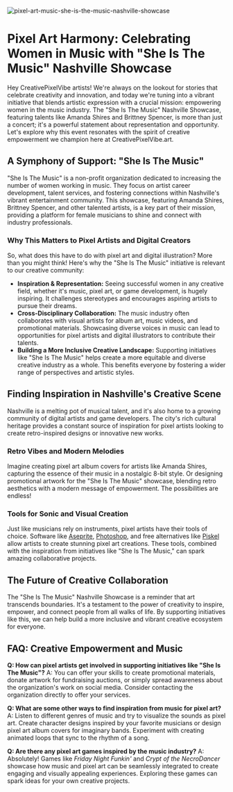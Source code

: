 ![pixel-art-music-she-is-the-music-nashville-showcase](https://images.pexels.com/photos/9002783/pexels-photo-9002783.jpeg?auto=compress&cs=tinysrgb&fit=crop&h=627&w=1200)

# Pixel Art Harmony: Celebrating Women in Music with "She Is The Music" Nashville Showcase

Hey CreativePixelVibe artists! We're always on the lookout for stories that celebrate creativity and innovation, and today we're tuning into a vibrant initiative that blends artistic expression with a crucial mission: empowering women in the music industry. The "She Is The Music" Nashville Showcase, featuring talents like Amanda Shires and Brittney Spencer, is more than just a concert; it's a powerful statement about representation and opportunity. Let's explore why this event resonates with the spirit of creative empowerment we champion here at CreativePixelVibe.art.

## A Symphony of Support: "She Is The Music"

"She Is The Music" is a non-profit organization dedicated to increasing the number of women working in music. They focus on artist career development, talent services, and fostering connections within Nashville's vibrant entertainment community. This showcase, featuring Amanda Shires, Brittney Spencer, and other talented artists, is a key part of their mission, providing a platform for female musicians to shine and connect with industry professionals.

### Why This Matters to Pixel Artists and Digital Creators

So, what does this have to do with pixel art and digital illustration? More than you might think! Here's why the "She Is The Music" initiative is relevant to our creative community:

*   **Inspiration & Representation:** Seeing successful women in any creative field, whether it's music, pixel art, or game development, is hugely inspiring. It challenges stereotypes and encourages aspiring artists to pursue their dreams.
*   **Cross-Disciplinary Collaboration:** The music industry often collaborates with visual artists for album art, music videos, and promotional materials. Showcasing diverse voices in music can lead to opportunities for pixel artists and digital illustrators to contribute their talents.
*   **Building a More Inclusive Creative Landscape:** Supporting initiatives like "She Is The Music" helps create a more equitable and diverse creative industry as a whole. This benefits everyone by fostering a wider range of perspectives and artistic styles.

## Finding Inspiration in Nashville's Creative Scene

Nashville is a melting pot of musical talent, and it's also home to a growing community of digital artists and game developers. The city's rich cultural heritage provides a constant source of inspiration for pixel artists looking to create retro-inspired designs or innovative new works.

### Retro Vibes and Modern Melodies

Imagine creating pixel art album covers for artists like Amanda Shires, capturing the essence of their music in a nostalgic 8-bit style. Or designing promotional artwork for the "She Is The Music" showcase, blending retro aesthetics with a modern message of empowerment. The possibilities are endless!

### Tools for Sonic and Visual Creation

Just like musicians rely on instruments, pixel artists have their tools of choice. Software like [Aseprite](https://www.aseprite.org/), [Photoshop](https://www.adobe.com/products/photoshop.html), and free alternatives like [Piskel](https://www.piskelapp.com/) allow artists to create stunning pixel art creations. These tools, combined with the inspiration from initiatives like "She Is The Music," can spark amazing collaborative projects.

## The Future of Creative Collaboration

The "She Is The Music" Nashville Showcase is a reminder that art transcends boundaries. It's a testament to the power of creativity to inspire, empower, and connect people from all walks of life. By supporting initiatives like this, we can help build a more inclusive and vibrant creative ecosystem for everyone.

## FAQ: Creative Empowerment and Music

**Q: How can pixel artists get involved in supporting initiatives like "She Is The Music"?**
A: You can offer your skills to create promotional materials, donate artwork for fundraising auctions, or simply spread awareness about the organization's work on social media. Consider contacting the organization directly to offer your services.

**Q: What are some other ways to find inspiration from music for pixel art?**
A: Listen to different genres of music and try to visualize the sounds as pixel art. Create character designs inspired by your favorite musicians or design pixel art album covers for imaginary bands. Experiment with creating animated loops that sync to the rhythm of a song.

**Q: Are there any pixel art games inspired by the music industry?**
A: Absolutely! Games like *Friday Night Funkin'* and *Crypt of the NecroDancer* showcase how music and pixel art can be seamlessly integrated to create engaging and visually appealing experiences. Exploring these games can spark ideas for your own creative projects.
